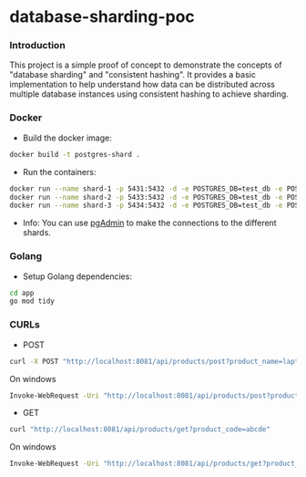 # database-sharding-poc
### Introduction

This project is a simple proof of concept to demonstrate the concepts of "database sharding" and "consistent hashing". It provides a basic implementation to help understand how data can be distributed across multiple database instances using consistent hashing to achieve sharding.

### Docker

- Build the docker image:  
```bash
docker build -t postgres-shard .
```

- Run the containers:  
```bash
docker run --name shard-1 -p 5431:5432 -d -e POSTGRES_DB=test_db -e POSTGRES_USER=test -e POSTGRES_PASSWORD=test postgres-shard
docker run --name shard-2 -p 5433:5432 -d -e POSTGRES_DB=test_db -e POSTGRES_USER=test -e POSTGRES_PASSWORD=test postgres-shard
docker run --name shard-3 -p 5434:5432 -d -e POSTGRES_DB=test_db -e POSTGRES_USER=test -e POSTGRES_PASSWORD=test postgres-shard
```

- Info: You can use [pgAdmin](https://www.pgadmin.org/download/) to make the connections to the different shards.

### Golang
- Setup Golang dependencies:  
```bash
cd app
go mod tidy
```

### CURLs

- POST
```bash
curl -X POST "http://localhost:8081/api/products/post?product_name=laptop"

```
On windows
```bash
Invoke-WebRequest -Uri "http://localhost:8081/api/products/post?product_name=laptop" -Method POST
```

- GET
```bash
curl "http://localhost:8081/api/products/get?product_code=abcde"
```
On windows
```bash
Invoke-WebRequest -Uri "http://localhost:8081/api/products/get?product_code=abcde" -Method GET
```
